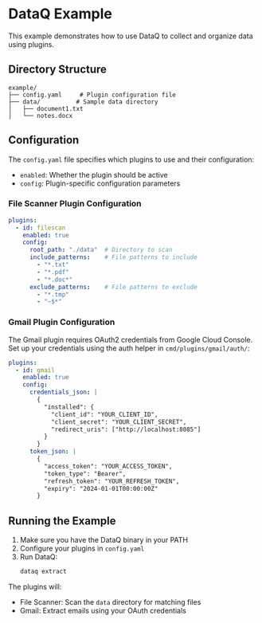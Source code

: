# DataQ Example

This example demonstrates how to use DataQ to collect and organize data using plugins.

## Directory Structure

```
example/
├── config.yaml     # Plugin configuration file
├── data/          # Sample data directory
│   ├── document1.txt
│   └── notes.docx
```

## Configuration

The `config.yaml` file specifies which plugins to use and their configuration:

- `enabled`: Whether the plugin should be active
- `config`: Plugin-specific configuration parameters

### File Scanner Plugin Configuration

```yaml
plugins:
  - id: filescan
    enabled: true
    config:
      root_path: "./data"  # Directory to scan
      include_patterns:    # File patterns to include
        - "*.txt"
        - "*.pdf"
        - "*.doc*"
      exclude_patterns:    # File patterns to exclude
        - "*.tmp"
        - "~$*"
```

### Gmail Plugin Configuration

The Gmail plugin requires OAuth2 credentials from Google Cloud Console. Set up your credentials using the auth helper in `cmd/plugins/gmail/auth/`:

```yaml
plugins:
  - id: gmail
    enabled: true
    config:
      credentials_json: |
        {
          "installed": {
            "client_id": "YOUR_CLIENT_ID",
            "client_secret": "YOUR_CLIENT_SECRET",
            "redirect_uris": ["http://localhost:8085"]
          }
        }
      token_json: |
        {
          "access_token": "YOUR_ACCESS_TOKEN",
          "token_type": "Bearer",
          "refresh_token": "YOUR_REFRESH_TOKEN",
          "expiry": "2024-01-01T00:00:00Z"
        }
```

## Running the Example

1. Make sure you have the DataQ binary in your PATH
2. Configure your plugins in `config.yaml`
3. Run DataQ:
   ```bash
   dataq extract
   ```

The plugins will:
- File Scanner: Scan the `data` directory for matching files
- Gmail: Extract emails using your OAuth credentials
